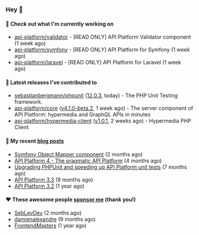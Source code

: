 ### Hey 👋

#### 👷 Check out what I'm currently working on

- [api-platform/validator](https://github.com/api-platform/validator) - [READ ONLY] API Platform Validator component (1 week ago)
- [api-platform/symfony](https://github.com/api-platform/symfony) - [READ ONLY] API Platform for Symfony (1 week ago)
- [api-platform/laravel](https://github.com/api-platform/laravel) - [READ ONLY] API Platform for Laravel (1 week ago)

#### 🔭 Latest releases I've contributed to

- [sebastianbergmann/phpunit](https://github.com/sebastianbergmann/phpunit) ([12.0.3](https://github.com/sebastianbergmann/phpunit/releases/tag/12.0.3), today) - The PHP Unit Testing framework.
- [api-platform/core](https://github.com/api-platform/core) ([v4.1.0-beta.2](https://github.com/api-platform/core/releases/tag/v4.1.0-beta.2), 1 week ago) - The server component of API Platform: hypermedia and GraphQL APIs in minutes
- [api-platform/hypermedia-client](https://github.com/api-platform/hypermedia-client) ([v1.0.1](https://github.com/api-platform/hypermedia-client/releases/tag/v1.0.1), 2 weeks ago) - Hypermedia PHP Client

#### 📜 My recent [blog posts](https://soyuka.me)

- [Symfony Object Mapper component](https://soyuka.me/symfony-object-mapper-component/) (2 months ago)
- [API Platform 4 - The pragmatic API Platform](https://soyuka.me/api-platform-4-the-pragmatic-api-platform/) (4 months ago)
- [Upgrading PHPUnit and speeding up API Platform unit tests](https://soyuka.me/upgrading-phpunit-and-speeding-up-api-platform-unit-tests/) (7 months ago)
- [API Platform 3.3](https://soyuka.me/api-platform-3.3/) (9 months ago)
- [API Platform 3.2](https://soyuka.me/api-platform-3.2/) (1 year ago)

#### ❤️ These awesome people [sponsor me](https://github.com/sponsors/soyuka) (thank you!)

- [SebLevDev](https://github.com/SebLevDev) (2 months ago)
- [damienalexandre](https://github.com/damienalexandre) (9 months ago)
- [FrontendMasters](https://github.com/FrontendMasters) (1 year ago)
